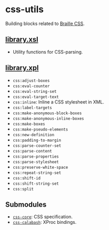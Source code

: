 css-utils
=========

Building blocks related to [Braille CSS][braillecss].

[library.xsl](css-utils/src/main/resources/xml/library.xsl)
-------------------------------------------------

- Utility functions for CSS-parsing.

[library.xpl](css-utils/src/main/resources/xml/library.xpl)
-------------------------------------------------

- `css:adjust-boxes`
- `css:eval-counter`
- `css:eval-string-set`
- `css:eval-target-text`
- `css:inline`: Inline a CSS stylesheet in XML.
- `css:label-targets`
- `css:make-anonymous-block-boxes`
- `css:make-anonymous-inline-boxes`
- `css:make-boxes`
- `css:make-pseudo-elements`
- `css:new-definition`
- `css:padding-to-margin`
- `css:parse-counter-set`
- `css:parse-content`
- `css:parse-properties`
- `css:parse-stylesheet`
- `css:preserve-white-space`
- `css:repeat-string-set`
- `css:shift-id`
- `css:shift-string-set`
- `css:split`

Submodules
----------

- [`css-core`](css-core): CSS specification.
- [`css-calabash`](css-calabash): XProc bindings.


[braillecss]: http://snaekobbi.github.io/braille-css-spec
